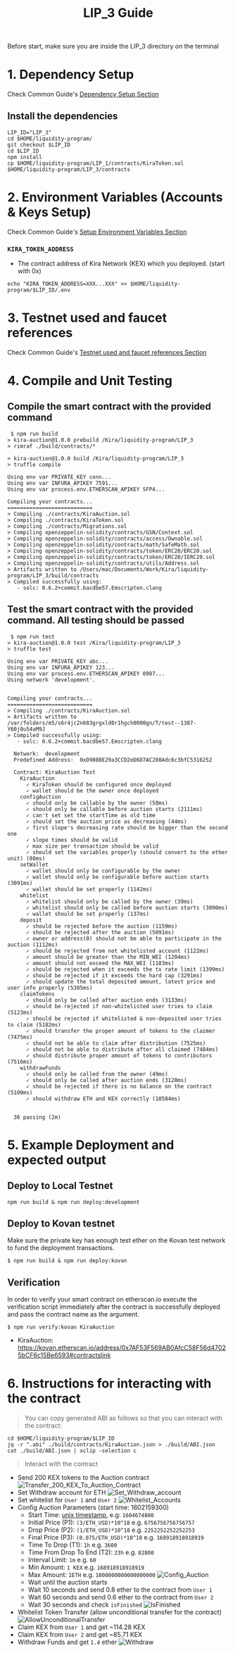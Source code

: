 <div align="center">
  <h1>LIP_3 Guide</h1>
  <br/>
</div>

Before start, make sure you are inside the LIP_3 directory on the terminal

# 1. Dependency Setup

Check Common Guide's [Dependency Setup Section](../setup.md)

## Install the dependencies

```
LIP_ID="LIP_3"
cd $HOME/liquidity-program/
git checkout $LIP_ID
cd $LIP_ID
npm install
cp $HOME/liquidity-program/LIP_1/contracts/KiraToken.sol $HOME/liquidity-program/LIP_3/contracts
```

# 2. Environment Variables (Accounts & Keys Setup)

Check Common Guide's [Setup Environment Variables Section](<../README.md#2.-Environment-Variables-(Accounts-&-Keys-Setup)>)

### `KIRA_TOKEN_ADDRESS`

- The contract address of Kira Network (KEX) which you deployed. (start with 0x)

```
echo "KIRA_TOKEN_ADDRESS=XXX...XXX" >> $HOME/liquidity-program/$LIP_ID/.env
```

# 3. Testnet used and faucet references

Check Common Guide's [Testnet used and faucet references Section](../README.md#3.-Testnet-used-and-faucet-references)

# 4. Compile and Unit Testing

## Compile the smart contract with the provided command

```
 $ npm run build
> kira-auction@1.0.0 prebuild /Kira/liquidity-program/LIP_3
> rimraf ./build/contracts/*

> kira-auction@1.0.0 build /Kira/liquidity-program/LIP_3
> truffle compile

Using env var PRIVATE_KEY conn...
Using env var INFURA_APIKEY 7591...
Using env var process.env.ETHERSCAN_APIKEY SFP4...

Compiling your contracts...
===========================
> Compiling ./contracts/KiraAuction.sol
> Compiling ./contracts/KiraToken.sol
> Compiling ./contracts/Migrations.sol
> Compiling openzeppelin-solidity/contracts/GSN/Context.sol
> Compiling openzeppelin-solidity/contracts/access/Ownable.sol
> Compiling openzeppelin-solidity/contracts/math/SafeMath.sol
> Compiling openzeppelin-solidity/contracts/token/ERC20/ERC20.sol
> Compiling openzeppelin-solidity/contracts/token/ERC20/IERC20.sol
> Compiling openzeppelin-solidity/contracts/utils/Address.sol
> Artifacts written to /Users/mac/Documents/Work/Kira/liquidity-program/LIP_3/build/contracts
> Compiled successfully using:
   - solc: 0.6.2+commit.bacdbe57.Emscripten.clang
```

## Test the smart contract with the provided command. All testing should be passed

```
 $ npm run test
> kira-auction@1.0.0 test /Kira/liquidity-program/LIP_3
> truffle test

Using env var PRIVATE_KEY abc...
Using env var INFURA_APIKEY 123...
Using env var process.env.ETHERSCAN_APIKEY 0987...
Using network 'development'.


Compiling your contracts...
===========================
> Compiling ./contracts/KiraAuction.sol
> Artifacts written to /var/folders/m5/s6r4jc2n683grgxld0r1hgch0000gn/T/test--1387-Y60j8u54aM9J
> Compiled successfully using:
   - solc: 0.6.2+commit.bacdbe57.Emscripten.clang

  Network:  development
  Predefined Address:  0xD9080E29a3CCD2eD6D7AC280Adc6c3bfC5316252

  Contract: KiraAuction Test
    KiraAuction
      ✓ KiraToken should be configured once deployed
      ✓ wallet should be the owner once deployed
    configAuction
      ✓ should only be callable by the owner (58ms)
      ✓ should only be callable before auction starts (2111ms)
      ✓ can't set set the startTime as old time
      ✓ should set the auction price as decreasing (44ms)
      ✓ first slope's decreasing rate should be bigger than the second one
      ✓ slope times should be valid
      ✓ max size per transaction should be valid
      ✓ should set the variables properly (should convert to the ether unit) (88ms)
    setWallet
      ✓ wallet should only be configurable by the owner
      ✓ wallet should only be configurable before auction starts (3091ms)
      ✓ wallet should be set properly (1142ms)
    whitelist
      ✓ whitelist should only be called by the owner (39ms)
      ✓ whitelist should only be called before auction starts (3090ms)
      ✓ wallet should be set properly (137ms)
    deposit
      ✓ should be rejected before the auction (1159ms)
      ✓ should be rejected after the auction (5091ms)
      ✓ owner or address(0) should not be able to participate in the auction (1112ms)
      ✓ should be rejected from not whitelisted account (1122ms)
      ✓ amount should be greater than the MIN_WEI (1204ms)
      ✓ amount should not exceed the MAX_WEI (1183ms)
      ✓ should be rejected when it exceeds the tx rate limit (1399ms)
      ✓ should be rejected if it exceeds the hard cap (3291ms)
      ✓ should update the total deposited amount, latest price and user info properly (5305ms)
    claimTokens
      ✓ should only be called after auction ends (3133ms)
      ✓ should be rejected if non-whitelisted user tries to claim (5123ms)
      ✓ should be rejected if whitelisted & non-deposited user tries to claim (5182ms)
      ✓ should transfer the proper amount of tokens to the claimer (7475ms)
      ✓ should not be able to claim after distribution (7525ms)
      ✓ should not be able to distribute after all claimed (7484ms)
      ✓ should distribute proper amount of tokens to contributors (7516ms)
    withdrawFunds
      ✓ should only be called from the owner (49ms)
      ✓ should only be called after auction ends (3128ms)
      ✓ should be rejected if there is no balance on the contract (5100ms)
      ✓ should withdraw ETH and KEX correctly (10584ms)


  36 passing (2m)
```

# 5. Example Deployment and expected output

## Deploy to Local Testnet

```
npm run build & npm run deploy:development
```

## Deploy to Kovan testnet

Make sure the private key has enough test ether on the Kovan test network to fund the deployment transactions.

```
$ npm run build & npm run deploy:kovan
```

## Verification

In order to verify your smart contract on etherscan.io execute the verification script immediately after the contract is successfully deployed and pass the contract name as the argument.

```
$ npm run verify:kovan KiraAuction
```

- KiraAuction: https://kovan.etherscan.io/address/0x7AF53F569AB0AfcC58F56d47025bCF6c15Be6593#contractslink

# 6. Instructions for interacting with the contract

> You can copy generated ABI as follows so that you can interact with the contract:

```
cd $HOME/liquidity-program/$LIP_ID
jq -r ".abi" ./build/contracts/KiraAuction.json > ./build/ABI.json 
cat ./build/ABI.json | xclip -selection c
```

> Interact with the contract

* Send 200 KEX tokens to the Auction contract
  ![Transfer_200_KEX_To_Auction_Contract](doc/1.png)
* Set Withdraw account for ETH
  ![Set_Withdraw_account](doc/2.png)
* Set whitelist for `User 1` and `User 2`
  ![Whitelist_Accounts](doc/3.png)
* Config Auction Parameters (start time: 1602159300)
   * Start Time: [unix timestamp](https://www.unixtimestamp.com/index.php), e.g: `1604674800` 
   * Initial Price (P1): `(3/ETH_USD)*10^18`  e.g. `6756756756756757`
   * Drop Price (P2): `(1/ETH_USD)*10^18`  e.g. `2252252252252253`
   * Final Price (P3): `(0.075/ETH_USD)*10^18` e.g. `168918918918919`
   * Time To Drop (T1): `1h` e.g. `3600`
   * Time From Drop To End (T2): `23h` e.g. `82800`
   * Interval Limit: `1m` e.g. `60`
   * Min Amount: `1 KEX` e.g. `168918918918919`
   * Max Amount: `1ETH` e.g. `1000000000000000000`
  ![Config_Auction](doc/4.png)
    * Wait until the auction starts
    * Wait 10 seconds and send 0.8 ether to the contract from `User 1`
    * Wait 60 seconds and send 0.6 ether to the contract from `User 2`
    * Wait 30 seconds and check `isFinished`
  ![IsFinished](doc/isFinished.png)
* Whitelist Token Transfer (allow unconditional transfer for the contract)
  ![AllowUnconditionalTransfer](doc/allow_unconditional_transfer.png)
* Claim KEX from `User 1` and get ~114.28 KEX
* Claim KEX from `User 2` and get ~85.71 KEX
* Withdraw Funds and get `1.4` ether
  ![Withdraw](doc/withdraw.png)
